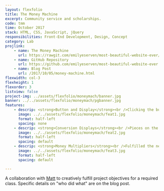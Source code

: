 ```yaml
---
layout: flexfolio
title: The Money Machine
excerpt: Community service and scholarships.
code: tmm
time: October 2017
stack: HTML, CSS, JavaScript, jQuery
responsibilities: Front-End Development, Design, Concept
category: Lab
projlink:
    - name: The Money Machine
      url: https://rawgit.com/emilyeserven/most-beautiful-website-ever/master/surprise.html
    - name: GitHub Repository
      url: https://github.com/emilyeserven/most-beautiful-website-ever
    - name: Blog Post
      url: /2017/10/05/money-machine.html
flexwidth: col-3
flexheight: 1
flexorder: 3
listview: false
project-img: ../assets/flexfolio/moneymach/banner.jpg
banner: ../../assets/flexfolio/moneymach/pgbanner.jpg
features:
    - descrip: <strong>Button and Display</strong><br />Clicking the button will cause the display to get updated with the new amount of "money" the user has collected.
      image: ../../assets/flexfolio/moneymach/feat1.jpg
      format: half-left
      spacing: none
    - descrip: <strong>Conversion Displays</strong><br />Pieces on the page that were modified upon the click of the 💸 button. The amount of venti-sized Starbucks Americano beverages and the amount of bitcoins that can be afforded are displayed.
      image: ../../assets/flexfolio/moneymach/feat2.jpg
      format: half-left
      spacing: default
    - descrip: <strong>Money Multipliers</strong><br />Fulfilled the need to have buttons that affected the rest of the page somehow. Clicking on a multiplier multiplies the amount of money the button generates.
      image: ../../assets/flexfolio/moneymach/feat3.jpg
      format: half-left
      spacing: default

---
```


A collaboration with [Matt](http://www.mattgagliano.com/) to creatively fulfill project objectives for a required class. Specific details on "who did what" are on the blog post.
